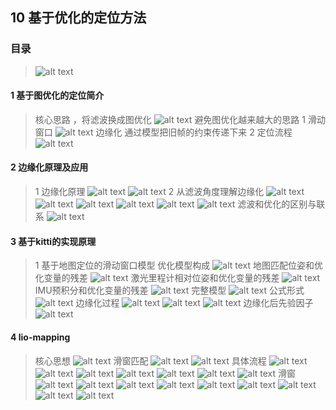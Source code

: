 ## 10 基于优化的定位方法
### 目录
> ![alt text](image.png)

#### 1 基于图优化的定位简介
> 核心思路 ，将滤波换成图优化
> ![alt text](image-1.png)
> 避免图优化越来越大的思路
> 1 滑动窗口 
> ![alt text](image-2.png)
> 边缘化 通过模型把旧帧的约束传递下来
> 2 定位流程
> ![alt text](image-3.png)

#### 2 边缘化原理及应用
> 1 边缘化原理
> ![alt text](image-4.png)
> ![alt text](image-5.png)
> 2 从滤波角度理解边缘化
> ![alt text](image-6.png)
> ![alt text](image-7.png)
> ![alt text](image-8.png)
> ![alt text](image-9.png)
> ![alt text](image-10.png)
> ![alt text](image-11.png)
> 滤波和优化的区别与联系
> ![alt text](image-12.png)

#### 3 基于kitti的实现原理
> 1 基于地图定位的滑动窗口模型
> 优化模型构成
> ![alt text](image-13.png)
> 地图匹配位姿和优化变量的残差
> ![alt text](image-14.png)
> 激光里程计相对位姿和优化变量的残差
> ![alt text](image-15.png)
> IMU预积分和优化变量的残差
> ![alt text](image-16.png)
> 完整模型
> ![alt text](image-17.png)
> 公式形式
> ![alt text](image-18.png)
> 边缘化过程
> ![alt text](image-19.png)
> ![alt text](image-20.png)
> ![alt text](image-21.png)
> 边缘化后先验因子
> ![alt text](image-22.png)

#### 4 lio-mapping 
> 核心思想
> ![alt text](image-23.png)
> 滑窗匹配
> ![alt text](image-24.png)
> ![alt text](image-25.png)
> 具体流程
> ![alt text](image-26.png)
> ![alt text](image-27.png)
> ![alt text](image-28.png)
> ![alt text](image-29.png)
> ![alt text](image-30.png)
> ![alt text](image-31.png)
> ![alt text](image-32.png)
> 滑窗
> ![alt text](image-33.png)
> ![alt text](image-34.png)
> ![alt text](image-35.png)
> ![alt text](image-36.png)
> ![alt text](image-37.png)
> ![alt text](image-38.png)
> ![alt text](image-39.png)
> ![alt text](image-40.png)
> ![alt text](image-41.png)